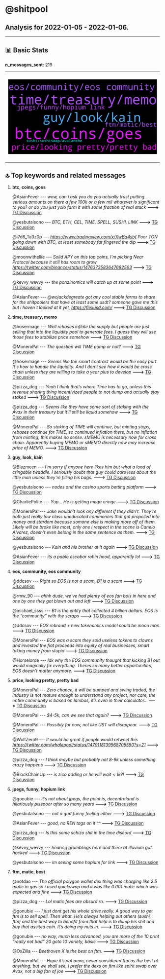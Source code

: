 # **@shitpool**
 ## Analysis for **2022-01-05** - **2022-01-06**.

---

## 📊 **Basic Stats**

**n_messages_sent**: 219

---
![wordcloud](shitpool_1Days_wordcloud.png)

---


## 🔝 **Top keywords and related messages**

1. **btc, coins, goes**

    @AsianFever --- *wow, can i ask you do you actually trust putting serious amounts on there a few 100k or a few mil whatever is significant to you? or do you just yolo farm it with some fraction of real stack* **--->** [TG Discussion](https://t.me/shitpool/714367)

    @yesbutalsono --- *BTC, ETH, CEL, TIME, SPELL, SUSHI, LINK* **--->** [TG Discussion](https://t.me/shitpool/713985)

    @i7d6_Ta3z0p --- *https://www.tradingview.com/x/XwBa4sbf Poor TON going down with BTC, at least somebody fat fingered the dip* **--->** [TG Discussion](https://t.me/shitpool/714292)

    @moonwithellie --- *Solid APY on this top coins, I'm picking Near Protocol because it still has room to grow https://twitter.com/binance/status/1476373583647682563* **--->** [TG Discussion](https://t.me/shitpool/714134)

    @kevvy_wevvy --- *the ponzinomics will catch up at some point* **--->** [TG Discussion](https://t.me/shitpool/713923)

    @AsianFever --- *@wojackdegreate got any cool stable farms to share for the shitpoolers that have at least some usdt? someone gave me this but i haven`t looked at it yet, https://flexusd.com/* **--->** [TG Discussion](https://t.me/shitpool/714363)

2. **time, treasury, memo**

    @hosermage --- *Well rebases inflate the supply but people are just selling that into the liquidity pool to generate fees. I guess they will use those fees to stabilize price somehow* **--->** [TG Discussion](https://t.me/shitpool/714147)

    @MoneroPal --- *The question will TIME pump or not?* **--->** [TG Discussion](https://t.me/shitpool/714338)

    @hosermage --- *Seems like the smart contract would be the easy part. It's how to handle the liquidity. And I don't see how it would be cross chain unless they are willing to take a year plus to develop* **--->** [TG Discussion](https://t.me/shitpool/714140)

    @pizza_dog --- *Yeah I think that’s where Time has to go, unless this revenue sharing thing incentivized people to not dump and actually stay staked* **--->** [TG Discussion](https://t.me/shitpool/713924)

    @pizza_dog --- *Seems like they have some sort of staking with the Avax in their treasury but it’ll still be liquid somehow* **--->** [TG Discussion](https://t.me/shitpool/713962)

    @MoneroPal --- *So staking of TIME will continue, but minting stops, rebases continue for TIME, so continued inflation there, but no inflation from minting, this makes no sense. sMEMO is necessary now for cross chain. Apparently buying MEMO or sMEMO directly now may increase price of MEMO.* **--->** [TG Discussion](https://t.me/shitpool/714159)

3. **guy, look, kain**

    @Blazmeen --- *I'm sorry if anyone here likes him but what a load of cringable twaddle.  I seriously doubt that guy could care less about the little man unless they're filling his bags.* **--->** [TG Discussion](https://t.me/shitpool/714323)

    @yesbutalsono --- *nodes and the casino sports betting platform* **--->** [TG Discussion](https://t.me/shitpool/713949)

    @CharliePolite --- *Yup… He is getting mega cringe* **--->** [TG Discussion](https://t.me/shitpool/714324)

    @MoneroPal --- *Jake wouldn’t look any different if they didn’t.  They’re both just really low class uneducated commoners that got propelled into money and stardom because somone else is making more off of them. Likely will be broke like most, only one I respect in the scene is Canelo Alvarez, doesn’t even belong in the same sentence as them.* **--->** [TG Discussion](https://t.me/shitpool/713968)

    @yesbutalsono --- *Kain and his brother at it again* **--->** [TG Discussion](https://t.me/shitpool/714025)

    @AsianFever --- *its a pablo escobar robin hood, apparently lol* **--->** [TG Discussion](https://t.me/shitpool/714322)

4. **eos, community, eos community**

    @ddcsov --- *Right so EOS is not a scam, B1 is a scam* **--->** [TG Discussion](https://t.me/shitpool/714275)

    @rmw_90 --- *ahhh dude, we've had plenty of eos fan bois in here and one by one they got blown out and left* **--->** [TG Discussion](https://t.me/shitpool/714279)

    @michael_ssss --- *B1 is the entity that collected 4 billion dollars. EOS is the “community” with the scraps* **--->** [TG Discussion](https://t.me/shitpool/714271)

    @ddcsov --- *EOS rebrand + new tokenomics model could be moon man* **--->** [TG Discussion](https://t.me/shitpool/714214)

    @MoneroPal --- *EOS was a scam they sold useless tokens to clowns and invested the fiat proceeds into equity of real businesses, smart taking money from stupid* **--->** [TG Discussion](https://t.me/shitpool/714198)

    @Horselorde --- *Idk why the EOS community thought that kicking B1 out would magically fix everytbing. Theres so many better opportunities, EOS doesn’t matter anymore.* **--->** [TG Discussion](https://t.me/shitpool/714205)

5. **price, looking pretty, pretty bad**

    @MoneroPal --- *Zero chance, it will be dumped and swing traded, the industry is not mature enough to understand any project, nor care, the entire community is based on lambos, it’s even in their calculator…* **--->** [TG Discussion](https://t.me/shitpool/713928)

    @MoneroPal --- *$4-5k, can we see that again?* **--->** [TG Discussion](https://t.me/shitpool/714339)

    @MoneroPal --- *Possibly for now, not like UST will disappear.* **--->** [TG Discussion](https://t.me/shitpool/713925)

    @WolfZero9 --- *It would be great if people would retweet this  https://twitter.com/whalepool/status/1479118139568705550?s=21* **--->** [TG Discussion](https://t.me/shitpool/714412)

    @pizza_dog --- *I think maybe but probably not 8-9k unless something crazy happens* **--->** [TG Discussion](https://t.me/shitpool/714340)

    @BlockChainUp --- *is zico adding or he will wait < 1k?!* **--->** [TG Discussion](https://t.me/shitpool/714306)

6. **jpegs, funny, hopium link**

    @gonubie --- *it’s not about jpegs, the point is, decentraland is hilariously pisspoor after so many years* **--->** [TG Discussion](https://t.me/shitpool/714411)

    @yesbutalsono --- *not a gud funny feeling either* **--->** [TG Discussion](https://t.me/shitpool/714188)

    @AsianFever --- *good, no REN tags on it ^^* **--->** [TG Discussion](https://t.me/shitpool/714261)

    @pizza_dog --- *Is this some schizo shit in the time discord* **--->** [TG Discussion](https://t.me/shitpool/714098)

    @kevvy_wevvy --- *hearing grumblings here and there at illuvium got hacked* **--->** [TG Discussion](https://t.me/shitpool/714021)

    @yesbutalsono --- *im seeing some hopium for link* **--->** [TG Discussion](https://t.me/shitpool/713975)

7. **ftm, matic, best**

    @notdao --- *The official polygon wallet dex thing was charging like 2.5 matic in gas so i used quickswap and it was like 0.001 matic which was expected and fine* **--->** [TG Discussion](https://t.me/shitpool/714088)

    @pizza_dog --- *Lol matic fees are absurd rn.* **--->** [TG Discussion](https://t.me/shitpool/714082)

    @gonubie --- *I just dont get his whole drive really. A good way to get ftm is to sell spell.  Then what.  He’s always helping out others (sushi, ftm) and the best way to benefit from that help is to dump his shit and buy that assited coin. It’s doing my nuts in.* **--->** [TG Discussion](https://t.me/shitpool/714170)

    @gonubie --- *no way, much less advanced, you are more of the 10 print “really not bad” 20 goto 10 variety, basic* **--->** [TG Discussion](https://t.me/shitpool/714132)

    @OxZilla --- *Beethoven X is the best on ftm.* **--->** [TG Discussion](https://t.me/shitpool/714101)

    @MoneroPal --- *Hope it’s not amm, never considered ftm as the best at anything, but we shall see, I prefer the dexs on ftm like spirit swap over Avax, not a big fan of joe* **--->** [TG Discussion](https://t.me/shitpool/714100)

